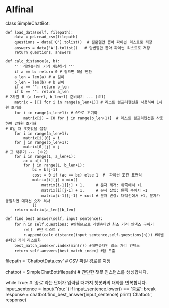 # AIfinal
class SimpleChatBot:

    def load_data(self, filepath):
        data = pd.read_csv(filepath)
        questions = data['Q'].tolist()  # 질문열만 뽑아 파이썬 리스트로 저장
        answers = data['A'].tolist()   # 답변열만 뽑아 파이썬 리스트로 저장
        return questions, answers

    def calc_distance(a, b):
        ''' 레벤슈타인 거리 계산하기 '''
        if a == b: return 0 # 같으면 0을 반환
        a_len = len(a) # a 길이
        b_len = len(b) # b 길이
        if a == "": return b_len
        if b == "": return a_len
    # 2차원 표 (a_len+1, b_len+1) 준비하기 --- (※1)
        matrix = [[] for i in range(a_len+1)] # 리스트 컴프리헨션을 사용하여 1차원 초기화
        for i in range(a_len+1): # 0으로 초기화
            matrix[i] = [0 for j in range(b_len+1)]  # 리스트 컴프리헨션을 사용하여 2차원 초기화
    # 0일 때 초깃값을 설정
        for i in range(a_len+1):
            matrix[i][0] = i
        for j in range(b_len+1):
            matrix[0][j] = j
    # 표 채우기 --- (※2)
        for i in range(1, a_len+1):
            ac = a[i-1]
            for j in range(1, b_len+1):
                bc = b[j-1] 
                cost = 0 if (ac == bc) else 1  #  파이썬 조건 표현식
                matrix[i][j] = min([
                    matrix[i-1][j] + 1,     # 문자 제거: 위쪽에서 +1
                    matrix[i][j-1] + 1,     # 문자 삽입: 왼쪽 수에서 +1   
                    matrix[i-1][j-1] + cost # 문자 변경: 대각선에서 +1, 문자가 동일하면 대각선 숫자 복사
                ])
        return matrix[a_len][b_len]
    
    def find_best_answer(self, input_sentence):
        for n in self.questions: #반복문으로 레벤슈타인 최소 거리 인덱스 구하기
            r=[]  #빈 리스트 r
            r.append(calc_distance(input_sentence,self.questions[n])) #레벤슈타인 거리 리스트화
        best_match_index=r.index(min(r)) #레벤슈타인 최소 거리 인덱스
        return self.answers[best_match_index] #답 도출
        
        

filepath = 'ChatbotData.csv' # CSV 파일 경로를 지정

    
chatbot = SimpleChatBot(filepath)  # 간단한 챗봇 인스턴스를 생성합니다.

    
while True:  # '종료'라는 단어가 입력될 때까지 챗봇과의 대화를 반복합니다.
    input_sentence = input('You: ')
    if input_sentence.lower() == '종료':
        break
    response = chatbot.find_best_answer(input_sentence)
    print('Chatbot:', response)
    
